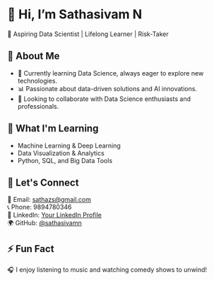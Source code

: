 # 👋 Hi, I’m Sathasivam N  
🚀 Aspiring Data Scientist | Lifelong Learner | Risk-Taker  

## 👀 About Me  
- 🎯 Currently learning Data Science, always eager to explore new technologies.  
- 📊 Passionate about data-driven solutions and AI innovations.  
- 🤝 Looking to collaborate with Data Science enthusiasts and professionals.  

## 🌱 What I'm Learning  
- Machine Learning & Deep Learning  
- Data Visualization & Analytics  
- Python, SQL, and Big Data Tools  

## 💬 Let's Connect  
📩 Email: [sathazs@gmail.com](mailto:sathazs@gmail.com)  
📞 Phone: 9894780346  
💼 LinkedIn: [Your LinkedIn Profile](#www.linkedin.com/in/nagaraj-sathasivam-12475b32)  
🌍 GitHub: [@sathasivamn](https://github.com/sathasivamn)

## ⚡ Fun Fact  
🎧 I enjoy listening to music and watching comedy shows to unwind! 
